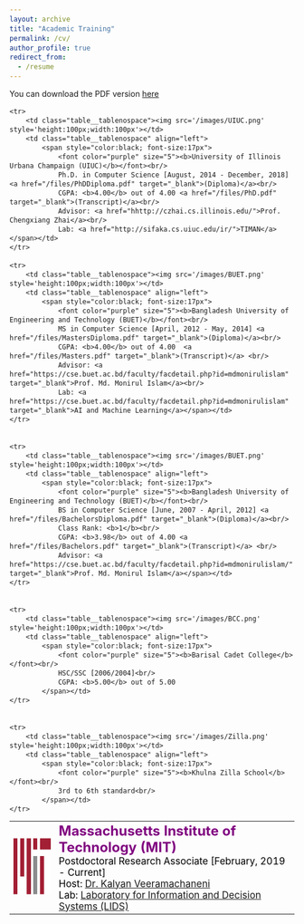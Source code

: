 ```yaml
---
layout: archive
title: "Academic Training"
permalink: /cv/
author_profile: true
redirect_from:
  - /resume
---
```


You can download the PDF version [here](../files/CV.pdf)

<table class="table__tablenospace">
	<tr>
		<td class="table__tablenospace"><img src='/images/MIT.png' style='height:100px;width:100px'></td>
		<td class="table__tablenospace" align="left">
			<span style="color:black; font-size:17px"> 
				<font color="purple" size="5"><b>Massachusetts Institute of Technology (MIT)</b></font><br/>
				Postdoctoral Research Associate [February, 2019 - Current]<br/>
				Host: <a href="https://kalyan.lids.mit.edu/">Dr. Kalyan Veeramachaneni</a><br/>
				Lab: <a href="https://lids.mit.edu/">Laboratory for Information and Decision Systems (LIDS)</a></span></td>
 	</tr>
	
	<tr>
		<td class="table__tablenospace"><img src='/images/UIUC.png' style='height:100px;width:100px'></td>
		<td class="table__tablenospace" align="left">
			<span style="color:black; font-size:17px"> 
				<font color="purple" size="5"><b>University of Illinois Urbana Champaign (UIUC)</b></font><br/>
				Ph.D. in Computer Science [August, 2014 - December, 2018] <a href="/files/PhDDiploma.pdf" target="_blank">(Diploma)</a><br/>
				CGPA: <b>4.00</b> out of 4.00 <a href="/files/PhD.pdf" target="_blank">(Transcript)</a><br/>
				Advisor: <a href="hhttp://czhai.cs.illinois.edu/">Prof. Chengxiang Zhai</a><br/>
				Lab: <a href="http://sifaka.cs.uiuc.edu/ir/">TIMAN</a></span></td>	
 	</tr>
	
	<tr>
		<td class="table__tablenospace"><img src='/images/BUET.png' style='height:100px;width:100px'></td>
		<td class="table__tablenospace" align="left">
			<span style="color:black; font-size:17px"> 
				<font color="purple" size="5"><b>Bangladesh University of Engineering and Technology (BUET)</b></font><br/>
				MS in Computer Science [April, 2012 - May, 2014] <a href="/files/MastersDiploma.pdf" target="_blank">(Diploma)</a><br/>
				CGPA: <b>4.00</b> out of 4.00  <a href="/files/Masters.pdf" target="_blank">(Transcript)</a> <br/>
				Advisor: <a href="https://cse.buet.ac.bd/faculty/facdetail.php?id=mdmonirulislam" target="_blank">Prof. Md. Monirul Islam</a><br/>
				Lab: <a href="https://cse.buet.ac.bd/faculty/facdetail.php?id=mdmonirulislam" target="_blank">AI and Machine Learning</a></span></td>	
 	</tr>
	
	
	<tr>
		<td class="table__tablenospace"><img src='/images/BUET.png' style='height:100px;width:100px'></td>
		<td class="table__tablenospace" align="left">
			<span style="color:black; font-size:17px"> 
				<font color="purple" size="5"><b>Bangladesh University of Engineering and Technology (BUET)</b></font><br/>
				BS in Computer Science [June, 2007 - April, 2012] <a href="/files/BachelorsDiploma.pdf" target="_blank">(Diploma)</a><br/>
				Class Rank: <b>1</b><br/>
				CGPA: <b>3.98</b> out of 4.00 <a href="/files/Bachelors.pdf" target="_blank">(Transcript)</a> <br/>
				Advisor: <a href="https://cse.buet.ac.bd/faculty/facdetail.php?id=mdmonirulislam/" target="_blank">Prof. Md. Monirul Islam</a></span></td>
 	</tr>
	
	
	<tr>
		<td class="table__tablenospace"><img src='/images/BCC.png' style='height:100px;width:100px'></td>
		<td class="table__tablenospace" align="left">
			<span style="color:black; font-size:17px"> 
				<font color="purple" size="5"><b>Barisal Cadet College</b></font><br/>
				HSC/SSC [2006/2004]<br/>
				CGPA: <b>5.00</b> out of 5.00 
			</span></td>	
 	</tr>
 	
 	
 	<tr>
		<td class="table__tablenospace"><img src='/images/Zilla.png' style='height:100px;width:100px'></td>
		<td class="table__tablenospace" align="left">
			<span style="color:black; font-size:17px"> 
				<font color="purple" size="5"><b>Khulna Zilla School</b></font><br/>
				3rd to 6th standard<br/>
			</span></td>	
 	</tr>
 	
 	
	
<table>









